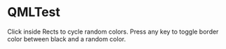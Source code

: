 # QMLTest

Click inside Rects to cycle random colors.
Press any key to toggle border color between black and a random color.